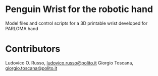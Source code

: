 # Penguin Wrist for the robotic hand
Model files and control scripts for a 3D printable wrist developed for PARLOMA hand


# Contributors
Ludovico O. Russo, ludovico.russo@polito.it
Giorgio Toscana, giorgio.toscana@polito.it
